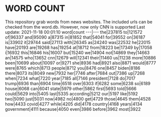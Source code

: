 # WORD COUNT
This repository grab words from news websites. The included urls can be checked from the word.db.
However, now only CNN is supported
Last update: 2021-11-18 00:01:10
word|count
---|---
the|237815
to|121572
of|96337
and|95090
a|87315
in|81852
that|54041
for|39552
on|36187
is|33902
it|29744
said|27113
with|26345
as|24240
was|22532
he|22015
have|20193
are|19268
has|19254
at|18712
from|18223
be|17349
by|17058
i|16932
this|16846
his|16007
but|15240
we|14904
not|14869
they|14663
an|14575
who|13652
cnn|12679
will|12341
their|11460
us|11238
more|10886
been|10699
about|10097
or|9271
she|8936
had|8921
also|8871
would|8777
were|8765
which|8713
people|8712
you|8476
one|8457
biden|8186
there|8073
its|8049
new|7932
her|7746
after|7684
out|7386
up|7268
when|7234
what|7220
year|7185
all|7146
president|7128
do|7017
trump|6936
than|6904
time|6518
over|6303
if|6282
some|6238
so|6189
house|6068
can|6041
state|5979
other|5862
first|5693
told|5666
could|5629
into|5405
last|5335
according|5212
our|5197
like|5192
two|5090
just|5031
now|4982
no|4800
get|4729
those|4645
them|4528
how|4433
covid|4277
while|4205
did|4178
country|4168
years|4134
government|4111
because|4050
even|3986
before|3962
most|3922
